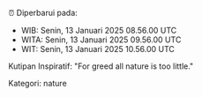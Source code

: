 ⏰ Diperbarui pada:
- WIB: Senin, 13 Januari 2025 08.56.00 UTC
- WITA: Senin, 13 Januari 2025 09.56.00 UTC
- WIT: Senin, 13 Januari 2025 10.56.00 UTC

Kutipan Inspiratif:
"For greed all nature is too little."


Kategori: nature

